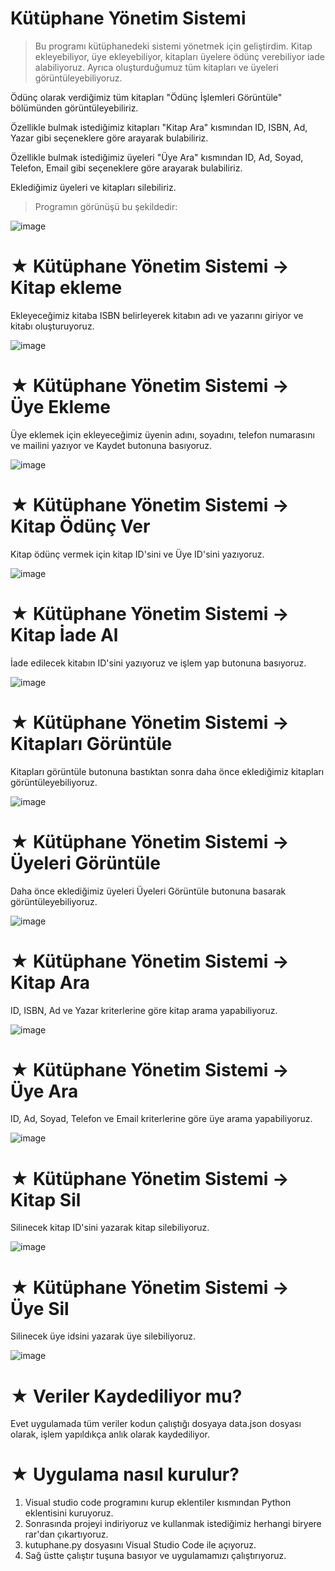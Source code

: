 # Kütüphane Yönetim Sistemi

> Bu programı kütüphanedeki sistemi yönetmek için geliştirdim. Kitap ekleyebiliyor, üye ekleyebiliyor, kitapları üyelere ödünç verebiliyor iade alabiliyoruz. Ayrıca oluşturduğumuz tüm kitapları ve üyeleri görüntüleyebiliyoruz.

Ödünç olarak verdiğimiz tüm kitapları "Ödünç İşlemleri Görüntüle" bölümünden görüntüleyebiliriz.

Özellikle bulmak istediğimiz kitapları "Kitap Ara" kısmından ID, ISBN, Ad, Yazar gibi seçeneklere göre arayarak bulabiliriz.

Özellikle bulmak istediğimiz üyeleri "Üye Ara" kısmından ID, Ad, Soyad, Telefon, Email gibi seçeneklere göre arayarak bulabiliriz. 

Eklediğimiz üyeleri ve kitapları silebiliriz. 

> Programın görünüşü bu şekildedir: 

![image](https://github.com/user-attachments/assets/09de6a90-b1c6-41ec-9185-d7a8a2ab49a4)

# ★ Kütüphane Yönetim Sistemi -> Kitap ekleme

Ekleyeceğimiz kitaba ISBN belirleyerek kitabın adı ve yazarını giriyor ve kitabı oluşturuyoruz.

![image](https://github.com/user-attachments/assets/a29c0768-6c5f-4b99-988d-0e05ed5cfc03)

# ★ Kütüphane Yönetim Sistemi -> Üye Ekleme

Üye eklemek için ekleyeceğimiz üyenin adını, soyadını, telefon numarasını ve mailini yazıyor ve Kaydet butonuna basıyoruz.

![image](https://github.com/user-attachments/assets/26c0bf64-dbe4-4221-a853-ed86cd932903)

# ★ Kütüphane Yönetim Sistemi -> Kitap Ödünç Ver

Kitap ödünç vermek için kitap ID'sini ve Üye ID'sini yazıyoruz.

![image](https://github.com/user-attachments/assets/516250fa-79d5-494d-81bf-0fad4ba2d21a)

# ★ Kütüphane Yönetim Sistemi -> Kitap İade Al

İade edilecek kitabın ID'sini yazıyoruz ve işlem yap butonuna basıyoruz.

![image](https://github.com/user-attachments/assets/bb29da2d-66f1-4565-99ab-0ef4980342e9)

# ★ Kütüphane Yönetim Sistemi -> Kitapları Görüntüle

Kitapları görüntüle butonuna bastıktan sonra daha önce eklediğimiz kitapları görüntüleyebiliyoruz.

![image](https://github.com/user-attachments/assets/3b220349-bc3d-4e7f-b051-3f45a5fffe25)

# ★ Kütüphane Yönetim Sistemi -> Üyeleri Görüntüle

Daha önce eklediğimiz üyeleri Üyeleri Görüntüle butonuna basarak görüntüleyebiliyoruz.

![image](https://github.com/user-attachments/assets/aa883c29-65cb-4671-ade9-dbf51dab6494)


# ★ Kütüphane Yönetim Sistemi -> Kitap Ara

ID, ISBN, Ad ve Yazar kriterlerine göre kitap arama yapabiliyoruz.

![image](https://github.com/user-attachments/assets/40399165-0fcc-43d0-9c6a-aa31a3530734)

# ★ Kütüphane Yönetim Sistemi -> Üye Ara

ID, Ad, Soyad, Telefon ve Email kriterlerine göre üye arama yapabiliyoruz.

![image](https://github.com/user-attachments/assets/9d0dc688-edc5-4771-8efd-07b92a2ebd89)

# ★ Kütüphane Yönetim Sistemi -> Kitap Sil

Silinecek kitap ID'sini yazarak kitap silebiliyoruz.

![image](https://github.com/user-attachments/assets/cbef28fa-8133-464d-8023-1d30dadc8489)

# ★ Kütüphane Yönetim Sistemi -> Üye Sil

Silinecek üye idsini yazarak üye silebiliyoruz.

![image](https://github.com/user-attachments/assets/f1e6f121-1491-4fc8-bf15-4f0b551141cc)

# ★ Veriler Kaydediliyor mu?

Evet uygulamada tüm veriler kodun çalıştığı dosyaya data.json dosyası olarak, işlem yapıldıkça anlık olarak kaydediliyor.

# ★ Uygulama nasıl kurulur?

1) Visual studio code programını kurup eklentiler kısmından Python eklentisini kuruyoruz.
2) Sonrasında projeyi indiriyoruz ve kullanmak istediğimiz herhangi biryere rar'dan çıkartıyoruz.
3) kutuphane.py dosyasını Visual Studio Code ile açıyoruz.
4) Sağ üstte çalıştır tuşuna basıyor ve uygulamamızı çalıştırıyoruz.
